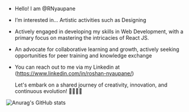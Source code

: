 -  Hello! I am @RNyaupane
-  I’m interested in... Artistic activities such as Designing
-  Actively engaged in developing my skills in Web Development, with a primary focus on mastering the intricacies of React JS.
-  An advocate for collaborative learning and growth, actively seeking opportunities for peer training and knowledge exchange
-  You can reach out to me via my Linkedin at  (https://www.linkedin.com/in/roshan-nyaupane/)

   Let's embark on a shared journey of creativity, innovation, and continuous evolution! 🚀👨‍💻🎨

![Anurag's GitHub stats](https://github-readme-stats.vercel.app/api?username=rnyaupane&theme=vue&show_icons=true)
